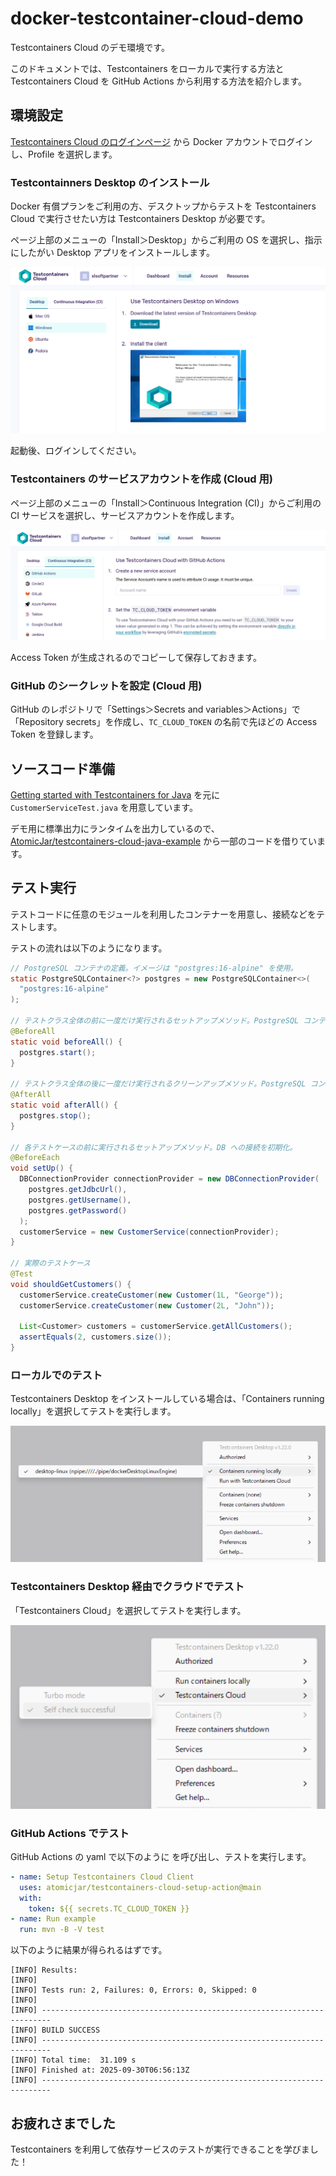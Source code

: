 # docker-testcontainer-cloud-demo

Testcontainers Cloud のデモ環境です。

このドキュメントでは、Testcontainers をローカルで実行する方法と Testcontainers Cloud を GitHub Actions から利用する方法を紹介します。

## 環境設定

[Testcontainers Cloud のログインページ](https://app.testcontainers.cloud/login) から Docker アカウントでログインし、Profile を選択します。


### Testcontainners Desktop のインストール

Docker 有償プランをご利用の方、デスクトップからテストを Testcontainers Cloud で実行させたい方は Testcontainers Desktop が必要です。

ページ上部のメニューの「Install＞Desktop」からご利用の OS を選択し、指示にしたがい Desktop アプリをインストールします。

![Desktop アプリインストール](./img/tcc_install_desktop.png)

起動後、ログインしてください。


### Testcontainers のサービスアカウントを作成 (Cloud 用)

ページ上部のメニューの「Install＞Continuous Integration (CI)」からご利用の CI サービスを選択し、サービスアカウントを作成します。

![Servcie Account 作成](./img/tcc_service_account.png)

Access Token が生成されるのでコピーして保存しておきます。


### GitHub のシークレットを設定 (Cloud 用)

GitHub のレポジトリで「Settings＞Secrets and variables＞Actions」で「Repository secrets」を作成し、`TC_CLOUD_TOKEN` の名前で先ほどの Access Token を登録します。


## ソースコード準備

[Getting started with Testcontainers for Java](https://testcontainers.com/guides/getting-started-with-testcontainers-for-java/) を元に `CustomerServiceTest.java` を用意しています。

デモ用に標準出力にランタイムを出力しているので、[AtomicJar/testcontainers\-cloud\-java\-example](https://github.com/AtomicJar/testcontainers-cloud-java-example) から一部のコードを借りています。


## テスト実行

テストコードに任意のモジュールを利用したコンテナーを用意し、接続などをテストします。

テストの流れは以下のようになります。

```java
// PostgreSQL コンテナの定義。イメージは "postgres:16-alpine" を使用。
static PostgreSQLContainer<?> postgres = new PostgreSQLContainer<>(
  "postgres:16-alpine"
);

// テストクラス全体の前に一度だけ実行されるセットアップメソッド。PostgreSQL コンテナを起動。
@BeforeAll
static void beforeAll() {
  postgres.start();
}

// テストクラス全体の後に一度だけ実行されるクリーンアップメソッド。PostgreSQL コンテナを停止。
@AfterAll
static void afterAll() {
  postgres.stop();
}

// 各テストケースの前に実行されるセットアップメソッド。DB への接続を初期化。
@BeforeEach
void setUp() {
  DBConnectionProvider connectionProvider = new DBConnectionProvider(
    postgres.getJdbcUrl(),
    postgres.getUsername(),
    postgres.getPassword()
  );
  customerService = new CustomerService(connectionProvider);
}

// 実際のテストケース
@Test
void shouldGetCustomers() {
  customerService.createCustomer(new Customer(1L, "George"));
  customerService.createCustomer(new Customer(2L, "John"));

  List<Customer> customers = customerService.getAllCustomers();
  assertEquals(2, customers.size());
}
```


### ローカルでのテスト

Testcontainers Desktop をインストールしている場合は、「Containers running locally」を選択してテストを実行します。

![ローカル実行を指定](./img/tcc_local.png)


### Testcontainers Desktop 経由でクラウドでテスト

「Testcontainers Cloud」を選択してテストを実行します。

![クラウド実行を指定](./img/tcc_desktop_cloud.png)


### GitHub Actions でテスト

GitHub Actions の yaml で以下のように  を呼び出し、テストを実行します。

```yaml
- name: Setup Testcontainers Cloud Client
  uses: atomicjar/testcontainers-cloud-setup-action@main
  with:
    token: ${{ secrets.TC_CLOUD_TOKEN }}
- name: Run example
  run: mvn -B -V test
```

以下のように結果が得られるはずです。

```text
[INFO] Results:
[INFO] 
[INFO] Tests run: 2, Failures: 0, Errors: 0, Skipped: 0
[INFO] 
[INFO] ------------------------------------------------------------------------
[INFO] BUILD SUCCESS
[INFO] ------------------------------------------------------------------------
[INFO] Total time:  31.109 s
[INFO] Finished at: 2025-09-30T06:56:13Z
[INFO] ------------------------------------------------------------------------
```

## お疲れさまでした

Testcontainers を利用して依存サービスのテストが実行できることを学びました！
